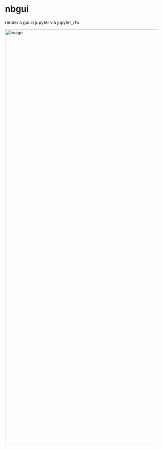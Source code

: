 # nbgui
render a gui in jupyter via jupyter_rfb

<img width="1363" alt="image" src="https://github.com/user-attachments/assets/66d84dd1-d532-44c0-9888-67cca04906ed">
